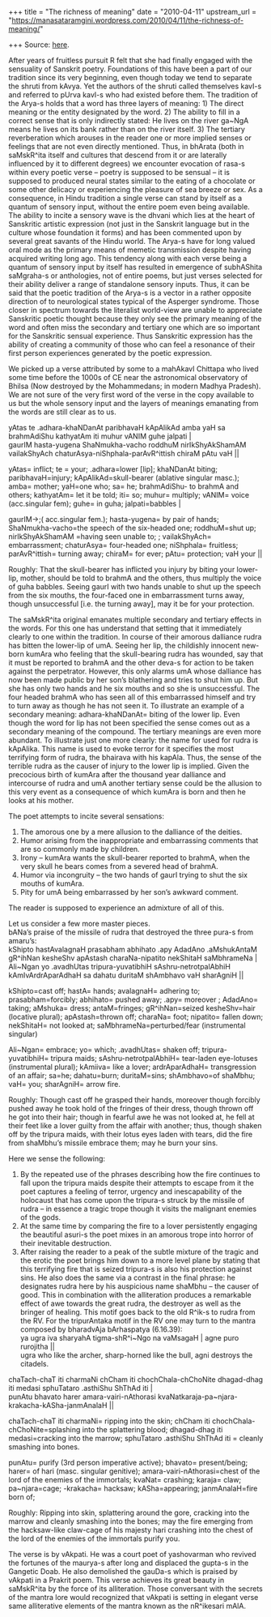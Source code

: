 +++
title = "The richness of meaning"
date = "2010-04-11"
upstream_url = "https://manasataramgini.wordpress.com/2010/04/11/the-richness-of-meaning/"

+++
Source: [here](https://manasataramgini.wordpress.com/2010/04/11/the-richness-of-meaning/).

After years of fruitless pursuit R felt that she had finally engaged
with the sensuality of Sanskrit poetry. Foundations of this have been a
part of our tradition since its very beginning, even though today we
tend to separate the shruti from kAvya. Yet the authors of the shruti
called themselves kavI-s and referred to pUrva kavI-s who had existed
before them. The tradition of the Arya-s holds that a word has three
layers of meaning: 1) The direct meaning or the entity designated by the
word. 2) The ability to fill in a correct sense that is only indirectly
stated: He lives on the river ga\~NgA means he lives on its bank rather
than on the river itself. 3) The tertiary reverberation which arouses in
the reader one or more implied senses or feelings that are not even
directly mentioned. Thus, in bhArata (both in saMskR^ita itself and
cultures that descend from it or are laterally influenced by it to
different degrees) we encounter evocation of rasa-s within every poetic
verse – poetry is supposed to be sensual – it is supposed to produced
neural states similar to the eating of a chocolate or some other
delicacy or experiencing the pleasure of sea breeze or sex. As a
consequence, in Hindu tradition a single verse can stand by itself as a
quantum of sensory input, without the entire poem even being available.
The ability to incite a sensory wave is the dhvani which lies at the
heart of Sanskritic artistic expression (not just in the Sanskrit
language but in the culture whose foundation it forms) and has been
commented upon by several great savants of the Hindu world. The Arya-s
have for long valued oral mode as the primary means of memetic
transmission despite having acquired writing long ago. This tendency
along with each verse being a quantum of sensory input by itself has
resulted in emergence of subhAShita saMgraha-s or anthologies, not of
entire poems, but just verses selected for their ability deliver a range
of standalone sensory inputs. Thus, it can be said that the poetic
tradition of the Arya-s is a vector in a rather opposite direction of to
neurological states typical of the Asperger syndrome. Those closer in
spectrum towards the literalist world-view are unable to appreciate
Sanskritic poetic thought because they only see the primary meaning of
the word and often miss the secondary and tertiary one which are so
important for the Sanskritic sensual experience. Thus Sanskritic
expression has the ability of creating a community of those who can feel
a resonance of their first person experiences generated by the poetic
expression.

We picked up a verse attributed by some to a mahAkavI Chittapa who lived
some time before the 1000s of CE near the astronomical observatory of
Bhilsa (Now destroyed by the Mohammedans; in modern Madhya Pradesh). We
are not sure of the very first word of the verse in the copy available
to us but the whole sensory input and the layers of meanings emanating
from the words are still clear as to us.

yAtas te .adhara-khaNDanAt paribhavaH kApAlikAd amba yaH sa brahmAdiShu
kathyatAm iti muhur vANIM guhe jalpati \|  
gaurIM hasta-yugena ShaNmukha-vacho roddhuM nirIkShyAkShamAM
vailakShyAch chaturAsya-niShphala-parAvR^ittish chiraM pAtu vaH \|\|

yAtas= inflict; te = your; .adhara=lower \[lip\]; khaNDanAt biting;
paribhavaH=injury; kApAlikAd=skull-bearer (ablative singular masc.);
amba= mother; yaH=one who; sa= he; brahmAdiShu- to brahmA and others;
kathyatAm= let it be told; iti= so; muhur= multiply; vANIM= voice
(acc.singular fem); guhe= in guha; jalpati=babbles \|

gaurIM->;( acc.singular fem.); hasta-yugena= by pair of hands;
ShaNmukha-vacho=the speech of the six-headed one; roddhuM=shut up;
nirIkShyAkShamAM =having seen unable to; ; vailakShyAch= embarrassment;
chaturAsya= four-headed one; niShphala= fruitless; parAvR^ittish=
turning away; chiraM= for ever; pAtu= protection; vaH your \|\|

Roughly: That the skull-bearer has inflicted you injury by biting your
lower-lip, mother, should be told to brahmA and the others, thus
multiply the voice of guha babbles. Seeing gaurI with two hands unable
to shut up the speech from the six mouths, the four-faced one in
embarrassment turns away, though unsuccessful \[i.e. the turning away\],
may it be for your protection.

The saMskR^ita original emanates multiple secondary and tertiary effects
in the words. For this one has understand that setting that it
immediately clearly to one within the tradition. In course of their
amorous dalliance rudra has bitten the lower-lip of umA. Seeing her lip,
the childishly innocent new-born kumAra who feeling that the
skull-bearing rudra has wounded, say that it must be reported to brahmA
and the other deva-s for action to be taken against the perpetrator.
However, this only alarms umA whose dalliance has now been made public
by her son’s blathering and tries to shut him up. But she has only two
hands and he six mouths and so she is unsuccessful. The four headed
brahmA who has seen all of this embarrassed himself and try to turn away
as though he has not seen it. To illustrate an example of a secondary
meaning: adhara-khaNDanAt= biting of the lower lip. Even though the word
for lip has not been specified the sense comes out as a secondary
meaning of the compound. The tertiary meanings are even more abundant.
To illustrate just one more clearly: the name for used for rudra is
kApAlika. This name is used to evoke terror for it specifies the most
terrifying form of rudra, the bhairava with his kapAla. Thus, the sense
of the terrible rudra as the causer of injury to the lower lip is
implied. Given the precocious birth of kumAra after the thousand year
dalliance and intercourse of rudra and umA another tertiary sense could
be the allusion to this very event as a consequence of which kumAra is
born and then he looks at his mother.

The poet attempts to incite several sensations:  
1) The amorous one by a mere allusion to the dalliance of the deities.  
2) Humor arising from the inappropriate and embarrassing comments that
are so commonly made by children.  
3) Irony – kumAra wants the skull-bearer reported to brahmA, when the
very skull he bears comes from a severed head of brahmA.  
4) Humor via incongruity – the two hands of gaurI trying to shut the six
mouths of kumAra.  
5) Pity for umA being embarrassed by her son’s awkward comment.

The reader is supposed to experience an admixture of all of this.

Let us consider a few more master pieces.  
bANa’s praise of the missile of rudra that destroyed the three pura-s
from amaru’s:  
kShipto hastAvalagnaH prasabham abhihato .apy AdadAno .aMshukAntaM
gR^ihNan kesheShv apAstash charaNa-nipatito nekShitaH saMbhrameNa \|  
Ali\~Ngan yo .avadhUtas tripura-yuvatibhiH sAshru-netrotpalAbhiH
kAmIvArdrAparAdhaH sa dahatu duritaM shAmbhavo vaH sharAgniH \|\|

kShipto=cast off; hastA= hands; avalagnaH= adhering to;
prasabham=forcibly; abhihato= pushed away; .apy= moreover ; AdadAno=
taking; aMshuka= dress; antaM=fringes; gR^ihNan=seized kesheShv=hair
(locative plural); apAstash=thrown off; charaNa= foot; nipatito= fallen
down; nekShitaH= not looked at; saMbhrameNa=perturbed/fear (instrumental
singular)

Ali\~Ngan= embrace; yo= which; .avadhUtas= shaken off;
tripura-yuvatibhiH= tripura maids; sAshru-netrotpalAbhiH= tear-laden
eye-lotuses (instrumental plural); kAmiiva= like a lover; ardrAparAdhaH=
transgression of an affair; sa=he; dahatu=burn; duritaM=sins;
shAmbhavo=of shaMbhu; vaH= you; sharAgniH= arrow fire.

Roughly: Though cast off he grasped their hands, moreover though
forcibly pushed away he took hold of the fringes of their dress, though
thrown off he got into their hair; though in fearful awe he was not
looked at, he fell at their feet like a lover guilty from the affair
with another; thus, though shaken off by the tripura maids, with their
lotus eyes laden with tears, did the fire from shaMbhu’s missile embrace
them; may he burn your sins.

Here we sense the following:  
1) By the repeated use of the phrases describing how the fire continues
to fall upon the tripura maids despite their attempts to escape from it
the poet captures a feeling of terror, urgency and inescapability of the
holocaust that has come upon the tripura-s struck by the missile of
rudra – in essence a tragic trope though it visits the malignant enemies
of the gods.  
2) At the same time by comparing the fire to a lover persistently
engaging the beautiful asuri-s the poet mixes in an amorous trope into
horror of their inevitable destruction.  
3) After raising the reader to a peak of the subtle mixture of the
tragic and the erotic the poet brings him down to a more level plane by
stating that this terrifying fire that is seized tripura-s is also his
protection against sins. He also does the same via a contrast in the
final phrase: he designates rudra here by his auspicious name shaMbhu –
the causer of good. This in combination with the alliteration produces a
remarkable effect of awe towards the great rudra, the destroyer as well
as the bringer of healing. This motif goes back to the old R^ik-s to
rudra from the RV. For the tripurAntaka motif in the RV one may turn to
the mantra composed by bharadvAja bArhaspatya (6.16.39):  
ya ugra iva sharyahA tigma-shR^i\~Ngo na vaMsagaH \| agne puro rurojitha
\|\|  
ugra who like the archer, sharp-horned like the bull, agni destroys the
citadels.

chaTach-chaT iti charmaNi chCham iti chochChala-chChoNite dhagad-dhag
iti medasi sphuTataro .asthiShu ShThAd iti \|  
punAtu bhavato harer amara-vairi-nAthorasi
kvaNatkaraja-pa\~njara-krakacha-kASha-janmAnalaH \|\|

chaTach-chaT iti charmaNi= ripping into the skin; chCham iti
chochChala-chChoNite=splashing into the splattering blood; dhagad-dhag
iti medasi=cracking into the marrow; sphuTataro .asthiShu ShThAd iti =
cleanly smashing into bones.

punAtu= purify (3rd person imperative active); bhavato= present/being;
harer= of hari (masc. singular genitive); amara-vairi-nAthorasi=chest of
the lord of the enemies of the immortals; kvaNat= crashing; karaja=
claw; pa\~njara=cage; -krakacha= hacksaw; kASha=appearing;
janmAnalaH=fire born of;

Roughly: Ripping into skin, splattering around the gore, cracking into
the marrow and cleanly smashing into the bones; may the fire emerging
from the hacksaw-like claw-cage of his majesty hari crashing into the
chest of the lord of the enemies of the immortals purify you.

The verse is by vAkpati. He was a court poet of yashovarman who revived
the fortunes of the maurya-s after long and displaced the gupta-s in the
Gangetic Doab. He also demolished the gauDa-s which is praised by
vAkpati in a Prakrit poem. This verse achieves its great beauty in
saMskR^ita by the force of its alliteration. Those conversant with the
secrets of the mantra lore would recognized that vAkpati is setting in
elegant verse same alliterative elements of the mantra known as the
nR^ikesari mAlA.

